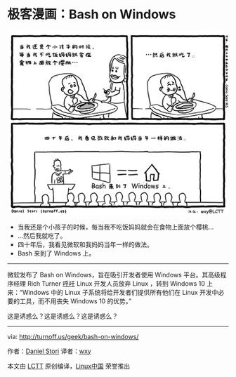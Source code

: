 极客漫画：Bash on Windows
===============

![Bash on Windows](./bash-on-windows.png)

- 当我还是个小孩子的时候，每当我不吃饭妈妈就会在食物上面放个樱桃…
- …然后我就吃了。
- 四十年后，我看见微软和我妈妈当年一样的做法。
- Bash 来到了 Windows 上。

----

微软发布了 Bash on Windows，旨在吸引开发者使用 Windows 平台。其高级程序经理 Rich Turner [呼吁](https://linux.cn/article-7998-1.html) Linux 开发人员放弃 Linux ，转到 Windows 10 上来：“Windows 中的 Linux 子系统将给开发者们提供所有他们在 Linux 开发中必要的工具，而不用丧失 Windows 10 的优势。”

这是诱惑么？这是诱惑么？这是诱惑么？

----
via: http://turnoff.us/geek/bash-on-windows/

作者：[Daniel Stori][a]
译者：[wxy](https://github.com/wxy)

本文由 [LCTT](https://github.com/LCTT/TranslateProject) 原创编译，[Linux中国](https://linux.cn/) 荣誉推出

[a]:http://turnoff.us/about/
